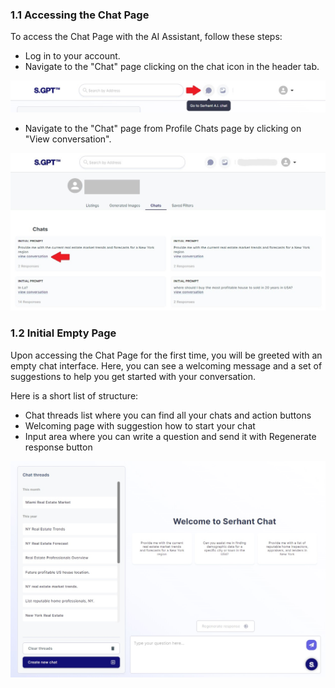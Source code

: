 
### 1.1 Accessing the Chat Page

To access the Chat Page with the AI Assistant, follow these steps:

- Log in to your account.
- Navigate to the "Chat" page clicking on the chat icon in the header tab.

![navigateFromHeader](../../static/chat/navigateFromHeader.jpg)

- Navigate to the "Chat" page from Profile Chats page by clicking on "View conversation".

![navigateFromProfile](../../static/chat/navigateFromProfile.jpg)

### 1.2 Initial Empty Page

Upon accessing the Chat Page for the first time, you will be greeted with an empty chat interface. Here, you can see a
welcoming message and a set of suggestions to help you get started with your conversation.

Here is a short list of structure:

- Chat threads list where you can find all your chats and action buttons
- Welcoming page with suggestion how to start your chat
- Input area where you can write a question and send it with Regenerate response button

![initialChatPage](../../static/chat/initialChatPage.jpg)
